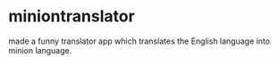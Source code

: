 # miniontranslator
made a funny translator app which translates the English language into minion language.
